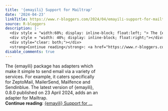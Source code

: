 ```yaml
---
title: '{emayili} Support for Mailtrap'
date: '2024-04-23'
linkTitle: https://www.r-bloggers.com/2024/04/emayili-support-for-mailtrap/
source: R-bloggers
description: |-
  <div style = "width:60%; display: inline-block; float:left; "> The {emayili} package has adapters which make it simple to send email via a variety of services. For example, it caters specifically for ZeptoMail, MailerSend, Mailfence and Sendinblue. The latest version of {emayili}, 0.8.0 published on 23 April 2024, adds an an adapter for Mailtrap.</div>
  <div style = "width: 40%; display: inline-block; float:right;"></div>
  <div style="clear: both;"></div>
  <strong>Continue reading</strong>: <a href="https://www.r-bloggers.com/2024/04/emayili-support-for-mailtrap/">{emayili} Support for ...
disable_comments: true
---
```

<div style = "width:60%; display: inline-block; float:left; "> The {emayili} package has adapters which make it simple to send email via a variety of services. For example, it caters specifically for ZeptoMail, MailerSend, Mailfence and Sendinblue. The latest version of {emayili}, 0.8.0 published on 23 April 2024, adds an an adapter for Mailtrap.</div>
<div style = "width: 40%; display: inline-block; float:right;"></div>
<div style="clear: both;"></div>
<strong>Continue reading</strong>: <a href="https://www.r-bloggers.com/2024/04/emayili-support-for-mailtrap/">{emayili} Support for ...